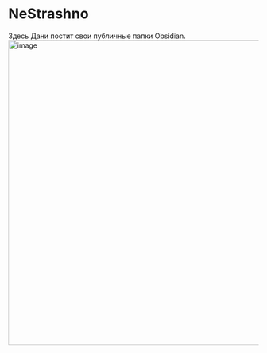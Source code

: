 # NeStrashno
Здесь Дани постит свои публичные папки Obsidian.
<img width="614" alt="image" src="https://github.com/ObsidianIceberg/NeStrashno/assets/58622280/c902d063-7539-44f6-a486-d4dc63357e1b">
